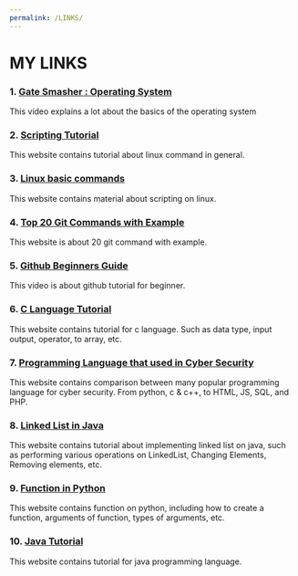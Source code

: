 ```yaml
---
permalink: /LINKS/
---
```


# MY LINKS

### 1. [Gate Smasher : Operating System](https://www.youtube.com/watch?v=bkSWJJZNgf8&list=PLxCzCOWd7aiGz9donHRrE9I3Mwn6XdP8p "Open Link")
This video explains a lot about the basics of the operating system

### 2. [Scripting Tutorial](https://linuxcommand.org/lc3_wss0010.php "Open Link")
This website contains tutorial about linux command in general.

### 3. [Linux basic commands](https://www.hostinger.com/tutorials/linux-commands "Open Link")
This website contains material about scripting on linux.

### 4. [Top 20 Git Commands with Example](https://www.edureka.co/blog/git-commands-with-example/ "Open Link")
This website is about 20 git command with example.

### 5. [Github Beginners Guide](https://www.youtube.com/watch?v=iv8rSLsi1xo "Open Video")
This video is about github tutorial for beginner.

### 6. [C Language Tutorial](https://www.programiz.com/c-programming "Open Link")
This website contains tutorial for c language. Such as data type, input output, operator, to array, etc.

### 7. [Programming Language that used in Cyber Security](https://www.codecademy.com/resources/blog/what-programming-languages-are-used-in-cybersecurity/ "Open Link")
This website contains comparison between many popular programming language for cyber security. From python, c & c++, to HTML, JS, SQL, and PHP.

### 8. [Linked List in Java](https://www.geeksforgeeks.org/linked-list-in-java "Open Link")
This website contains tutorial about implementing linked list on java, such as performing various operations on LinkedList, Changing Elements, Removing elements, etc.

### 9. [Function in Python](https://www.geeksforgeeks.org/python-functions/ "Open Link")
This website contains function on python, including how to create a function, arguments of function, types of arguments, etc.

### 10. [Java Tutorial](https://www.geeksforgeeks.org/java-tutorial/ "Open Link")
This website contains tutorial for java programming language. 

